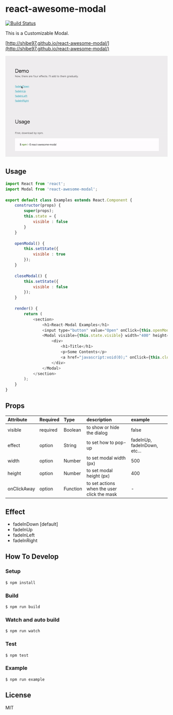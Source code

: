 # react-awesome-modal
[![Build Status](https://travis-ci.org/shibe97/react-awesome-modal.svg?branch=master)](https://travis-ci.org/shibe97/react-awesome-modal)

This is a Customizable Modal.

[http://shibe97.github.io/react-awesome-modal/](http://shibe97.github.io/react-awesome-modal/)

![demo](./assets/images/demo.gif)

## Usage
```javascript
import React from 'react';
import Modal from 'react-awesome-modal';

export default class Examples extends React.Component {
    constructor(props) {
        super(props);
        this.state = {
            visible : false
        }
    }

    openModal() {
        this.setState({
            visible : true
        });
    }

    closeModal() {
        this.setState({
            visible : false
        });
    }

    render() {
        return (
            <section>
                <h1>React-Modal Examples</h1>
                <input type="button" value="Open" onClick={this.openModal.bind(this)} />
                <Modal visible={this.state.visible} width="400" height="300" effect="fadeInUp" onClickAway={this.closeModal.bind(this)}>
                    <div>
                        <h1>Title</h1>
                        <p>Some Contents</p>
                        <a href="javascript:void(0);" onClick={this.closeModal.bind(this)}>Close</a>
                    </div>
                </Modal>
            </section>
        );
    }
}
```

## Props
| Attribute   | Required | Type     | description                                 | example                      |
|:------------|:---------|:---------|:--------------------------------------------|:-----------------------------|
| visible     | required | Boolean  | to show or hide the dialog                  | false                        |
| effect      | option   | String   | to set how to pop-up                        | fadeInUp, fadeInDown, etc... |
| width       | option   | Number   | to set modal width (px)                     | 500                          |
| height      | option   | Number   | to set modal height (px)                    | 400                          |
| onClickAway | option   | Function | to set actions when the user click the mask | -                            |

## Effect
- fadeInDown [default]
- fadeInUp
- fadeInLeft
- fadeInRight

## How To Develop
### Setup
```
$ npm install
```

### Build
```
$ npm run build
```

### Watch and auto build
```
$ npm run watch
```

### Test
```
$ npm test
```

### Example
```
$ npm run example
```

## License
MIT
